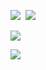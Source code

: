 [![](https://komarev.com/ghpvc/?username=automaton82&color-brightgreen.svg)](https://github.com/automaton82)&nbsp;
[![](https://img.shields.io/badge/Joined_Github-May%2018%2C%202013-blueviolet)](https://github.com/automaton82)

[![](https://github-readme-stats-mu-navy-16.vercel.app/api?username=automaton82&count_private=true&show_icons=true&hide_border=true&include_all_commits=true&rank_icon=github&show=prs_merged&theme=dracula)](https://github.com/automaton82)

[![](https://github-readme-stats-mu-navy-16.vercel.app/api/top-langs?username=automaton82&layout=compact&count_private=true&hide_border=true&include_all_commits=true&card_width=450&langs_count=10&exclude_repo=pspace&theme=dracula)](https://github.com/automaton82)
